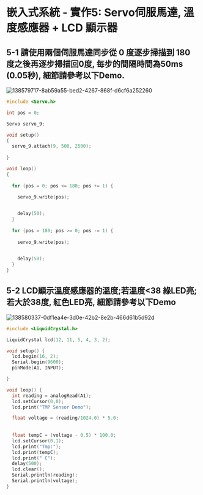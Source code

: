 # 嵌入式系統 - 實作5: Servo伺服馬達, 溫度感應器 + LCD 顯示器

## 5-1 請使用兩個伺服馬達同步從 0 度逐步掃描到 180 度之後再逐步掃描回0度, 每步的間隔時間為50ms (0.05秒), 細節請參考以下Demo.
![138579717-8ab59a55-bed2-4267-868f-d6cf6a252260](https://user-images.githubusercontent.com/89329178/139423694-5853ab0f-070f-4dd8-9580-025351aa2a79.gif)
```` c
#include <Servo.h>

int pos = 0;

Servo servo_9;

void setup()
{
  servo_9.attach(9, 500, 2500);
  
}

void loop()
{
 
  for (pos = 0; pos <= 180; pos += 1) {

    servo_9.write(pos);
       

    delay(50); 
  }
  
  for (pos = 180; pos >= 0; pos -= 1) {
 
    servo_9.write(pos);
        

    delay(50); 
  }
}
````

## 5-2 LCD顯示溫度感應器的溫度;若溫度<38 綠LED亮; 若大於38度, 紅色LED亮, 細節請參考以下Demo
![138580337-0df1ea4e-3d0e-42b2-8e2b-466d61b5d92d](https://user-images.githubusercontent.com/89329178/139423882-49a997f3-18b8-46d5-90dc-137892eabe8c.gif)
```` c
#include <LiquidCrystal.h>

LiquidCrystal lcd(12, 11, 5, 4, 3, 2);

void setup() {
  lcd.begin(16, 2);
  Serial.begin(9600);	
  pinMode(A1, INPUT);

}

void loop() {
  int reading = analogRead(A1); 
  lcd.setCursor(0,0);  
  lcd.print("TMP Sensor Demo");

  float voltage = (reading/1024.0) * 5.0; 
  
  
  float tempC = (voltage - 0.5) * 100.0; 
  lcd.setCursor(0,1);
  lcd.print("Tmp:");
  lcd.print(tempC);
  lcd.print(" C");
  delay(500);
  lcd.clear();
  Serial.println(reading);
  Serial.println(voltage);  
}
````
